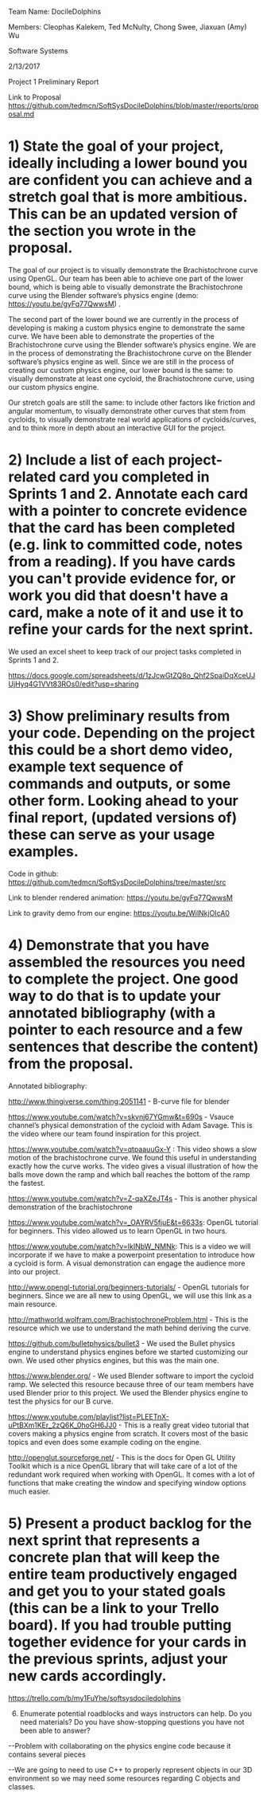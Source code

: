 Team Name:  DocileDolphins

Members: Cleophas Kalekem, Ted McNulty, Chong Swee, Jiaxuan (Amy) Wu 

Software Systems

2/13/2017

Project 1 Preliminary Report

Link to Proposal https://github.com/tedmcn/SoftSysDocileDolphins/blob/master/reports/proposal.md

# 1) State the goal of your project, ideally including a lower bound you are confident you can achieve and a stretch goal that is more ambitious.  This can be an updated version of the section you wrote in the proposal.

The goal of our project is to visually demonstrate the Brachistochrone curve using OpenGL. Our team has been able to achieve one part of the lower bound, which is being able to visually demonstrate the Brachistochrone curve using the Blender software’s physics engine (demo: https://youtu.be/gyFq77QwwsM)  . 

The second part of the lower bound we are currently in the process of developing is making a custom physics engine to demonstrate the same curve. We have been able to demonstrate the properties of the Brachistochrone curve using the Blender software’s physics engine. We are in the process of demonstrating the Brachistochrone curve on the Blender software’s physics engine as well. Since we are still in the process of creating our custom physics engine, our lower bound is the same: to visually demonstrate at least one cycloid, the Brachistochrone curve, using our custom physics engine. 

Our stretch goals are still the same: to include other factors like friction and angular momentum, to visually demonstrate other curves that stem from cycloids, to visually demonstrate real world applications of cycloids/curves, and to think more in depth about an interactive GUI for the project. 

# 2) Include a list of each project-related card you completed in Sprints 1 and 2. Annotate each card with a pointer to concrete evidence that the card has been completed (e.g. link to committed code, notes from a reading). If you have cards you can't provide evidence for, or work you did that doesn't have a card, make a note of it and use it to refine your cards for the next sprint.

We used an excel sheet to keep track of our project tasks completed in Sprints 1 and 2.

https://docs.google.com/spreadsheets/d/1zJcwGtZQ8o_Qhf2SpaiDqXceUJUjHyq4G1VVt83ROs0/edit?usp=sharing

# 3) Show preliminary results from your code. Depending on the project this could be a short demo video, example text sequence of commands and outputs, or some other form. Looking ahead to your final report, (updated versions of) these can serve as your usage examples.

Code in github: https://github.com/tedmcn/SoftSysDocileDolphins/tree/master/src

Link to blender rendered animation:  https://youtu.be/gyFq77QwwsM

Link to gravity demo from our engine: https://youtu.be/WilNkjOIcA0

# 4) Demonstrate that you have assembled the resources you need to complete the project.  One good way to do that is to update your annotated bibliography (with a pointer to each resource and a few sentences that describe the content) from the proposal.

Annotated bibliography:

http://www.thingiverse.com/thing:2051141 - B-curve file for blender

https://www.youtube.com/watch?v=skvnj67YGmw&t=690s - Vsauce channel’s physical demonstration of the cycloid with Adam Savage. This is the video where our team found inspiration for this project.

https://www.youtube.com/watch?v=qtpaauuGx-Y : This video shows a slow motion of the brachistochrone curve. We found this useful in understanding exactly how the curve works. The video gives a visual illustration of how the balls move down the ramp and which ball reaches the bottom of the ramp the fastest.

https://www.youtube.com/watch?v=Z-qaXZeJT4s - This is another physical demonstration of the brachistochrone

https://www.youtube.com/watch?v=_OAYRV5fjuE&t=6633s: OpenGL tutorial for beginners. This video allowed us to learn OpenGL in two hours.

https://www.youtube.com/watch?v=IkINbW_NMNk: This is a video we will incorporate if we have to make a powerpoint presentation to introduce how a cycloid is form. A visual demonstration can engage the audience more into our project.

http://www.opengl-tutorial.org/beginners-tutorials/ - OpenGL tutorials for beginners. Since we are all new to using OpenGL, we will use this link as a main resource.

http://mathworld.wolfram.com/BrachistochroneProblem.html - This is the resource which we use to understand the math behind deriving the curve. 

https://github.com/bulletphysics/bullet3 - We used the Bullet physics engine to understand physics engines before we started customizing our own. We used other physics engines, but this was the main one. 

https://www.blender.org/ - We used Blender software to import the cycloid ramp. We selected this resource because three of our team members have used Blender prior to this project. We used the Blender physics engine to test the physics for our B curve. 

https://www.youtube.com/playlist?list=PLEETnX-uPtBXm1KEr_2zQ6K_0hoGH6JJ0 - This is a really great video tutorial that covers making a physics engine from scratch. It covers most of the basic topics and even does some example coding on the engine.

http://openglut.sourceforge.net/ - This is the docs for Open GL Utility Toolkit which is a nice OpenGL library that will take care of a lot of the redundant work required when working with OpenGL. It comes with a  lot of functions that make creating the window and specifying window options much easier.

# 5) Present a product backlog for the next sprint that represents a concrete plan that will keep the entire team productively engaged and get you to your stated goals (this can be a link to your Trello board). If you had trouble putting together evidence for your cards in the previous sprints, adjust your new cards accordingly.

https://trello.com/b/my1FuYhe/softsysdociledolphins

6) Enumerate potential roadblocks and ways instructors can help.  Do you need materials? Do you have show-stopping questions you have not been able to answer?

--Problem with collaborating on the physics engine code because it contains several pieces

--We are going to need to use C++ to properly represent objects in our 3D environment so we may need some resources regarding C objects and classes.
